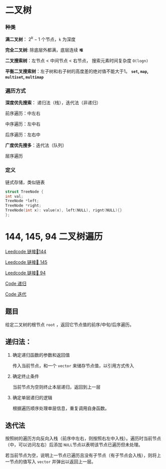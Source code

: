 # 二叉树

###  种类
 
 **满二叉树**： $2^k - 1$ 个节点，```k``` 为深度
 
 **完全二叉树**: 除底层外都满，底层连续 **```堆```**
 
 **二叉搜索树**：左节点 < 中间节点 < 右节点， 搜索元素时间复杂度 ```O(logn)```
 
 **平衡二叉搜索树**：左子树和右子树的高度差的绝对值不能大于1。
 **```set```, ```map```, ```multiset```, ```multimap```**
 
### 遍历方式
**深度优先搜索**： 递归法（栈），迭代法（非递归）

前序遍历：中左右

中序遍历：左中右

后序遍历：左右中

**广度优先搜多**：迭代法（队列）

层序遍历

### 定义

链式存储，类似链表

```c++
struct TreeNode {
int val;
TreeNode *left;
TreeNode *right;
TreeNode(int x): value(x), left(NULL), rignt(NULL){}
};
```

# 144, 145, 94 二叉树遍历
[Leedcode 链接🔗144](https://leetcode.cn/problems/binary-tree-preorder-traversal/description/)  

[Leedcode 链接🔗 145](https://leetcode.cn/problems/binary-tree-postorder-traversal/description/) 

[Leedcode 链接🔗 94](https://leetcode.cn/problems/binary-tree-inorder-traversal/description/) 

[Code 递归](https://github.com/alstondu/lc/blob/main/144%EF%BC%8C145%EF%BC%8C94/14414594_dg.cpp)

[Code 迭代](https://github.com/alstondu/lc/blob/main/144%EF%BC%8C145%EF%BC%8C94/14414594_dd.cpp)

## 题目
给定二叉树的根节点 ```root``` ，返回它节点值的前序/中旬/后序遍历。

## 递归法：
1. 确定递归函数的参数和返回值

	传入当前节点，和一个 ```vector``` 来储存节点值，以引用方式传入
	
2. 确定终止条件
	
	当前节点为空则终止本层递归，返回到上一层
	
3. 确定单层递归的逻辑

	根据遍历顺序处理单层信息，重复调用自身函数。
	
## 迭代法

按照树的遍历方向反向入栈（前序中左右，则按照右左中入栈）。遍历时当前节点（中，可以访问左右）后添加 ```NULL```节点以表明该节点已遍历但未处理。

若当前节点为空，说明上一节点已遍历且没有子节点（有子节点会入栈），则将上一节点的值写入 ```vector``` 并弹出以返回上一层。
 